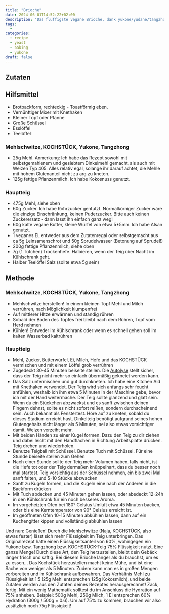 ```yaml
---
title: "Brioche"
date: 2024-06-01T14:52:22+02:00
description: "Das fluffigste vegane Brioche, dank yukone/yudane/tangzhong oder auf hartem Deutsch 'KOCHSTÜCK'!"
tags:
  - 
categories:
  - recipe
  - yeast
  - baking
  - yukone
draft: false
---
```


## Zutaten

## Hilfsmittel

- Brotbackform, rechteckig - Toastförmig eben.
- Vernünftiger Mixer mit Knethaken
- Kleiner Topf oder Pfanne
- Große Schüssel
- Esslöffel
- Teelöffel

### Mehlschwitze, KOCHSTÜCK, Yukone, Tangzhong

- 25g Mehl. Anmerkung: Ich habe das Rezept sowohl mit selbstgemahlenem und gesiebtem Dinkelmehl gemacht, als auch mit Weizen Typ 405. Alles relativ egal, solange ihr darauf achtet, die Mehle mit hohem Glutenanteil nicht zu arg zu kneten.
- 125g fettige Pflanzenmilch. Ich habe Kokosnuss genutzt.

### Hauptteig

- 475g Mehl, siehe oben
- 60g Zucker. Ich habe Rohrzucker gentutzt. Normalkörniger Zucker wäre die einzige Einschränkung, keinen Puderzucker. Bitte auch keinen Zuckerersatz - dann lasst ihn einfach ganz weg!
- 60g kalte vegane Butter, kleine Würfel von etwa 5*5mm. Ich habe Alsan genutzt.
- 1 veganes Ei, entweder aus dem Zutatenregal oder selbstgemacht aus ca 5g Leinsamenschrot und 50g Sprudelwasser (Betonung auf Sprudel!)
- 200g fettige Pflanzenmilch, siehe oben
- 7g (1 Tütchen) Trockenhefe. Halbieren, wenn der Teig über Nacht im Kühlschrank geht.
- Halber Teelöffel Salz (sollte etwa 5g sein)

## Methode

### Mehlschwitze, KOCHSTÜCK, Yukone, Tangzhong

- Mehlschwitze herstellen! In einem kleinen Topf Mehl und Milch verrühren, nach Möglichkeit klumpenfrei
- Auf mittlerer HItze erwärmen und ständig rühren
- Sobald der Boden des Topfes frei bleibt nach dem Rühren, Topf vom Herd nehmen
- Kühlen! Entweder im Kühlschrank oder wenn es schnell gehen soll im kalten Wasserbad kaltrühren

### Hauptteig

- Mehl, Zucker, Butterwürfel, Ei, Milch, Hefe und das KOCHSTÜCK vermischen und mit einem Löffel grob verrühren
- Zugedeckt 30-45 Minuten beiseite stellen. Die [Autolyse](https://de.wikipedia.org/wiki/Autolyse) stellt sicher, dass der Teig nicht mehr so einfach übermäßig geknetet werden kann.
- Das Salz untermischen und gut durchkneten. Ich habe eine Kitchen Aid mit Knethaken verwendet. Der Teig wird sich anfangs sehr feucht anfühlen, weshalb ich ihm etwa 5 Minuten in der Maschine gebe, bevor ich mit der Hand weitermache. Der Teig sollte glänzend und glatt sein. Wenn du ein Stückchen abzwackst und es sanft zwischen deinen Fingern dehnst, sollte es nicht sofort reißen, sondern durchscheinend sein. Auch bekannt als Fenstertest. Höre auf zu kneten, sobald du dieses Stadium erreicht hast. Dinkelteig benötigt aufgrund seines hohen Glutengehalts nicht länger als 5 Minuten, sei also etwas vorsichtiger damit. Weizen verzeiht mehr.
- Mit beiden Händen zu einer Kugel formen. Dazu den Teig zu dir ziehen und dabei leicht mit den Handflächen in Richtung Arbeitsplatte drücken. Teig drehen und wiederholen.
- Benutze Teigball mit Schüssel. Benutze Tuch mit Schüssel. Für eine Stunde beiseite stellen zum Gehen
- Nach einer Stunde sollte der Teig mehr Volumen haben, falls nicht, ist die Hefe tot oder der Teig dermaßen knüppelhart, dass du besser noch mal startest. Teig vorsichtig aus der Schüssel nehmen, ein bis zwei Mal sanft falten, und 5-10 Stücke abzwacken
- Sanft zu Kugeln formen, und die Kugeln eine nach der Anderen in die Backform drücken
- Mit Tuch abdecken und 45 Minuten gehen lassen, oder abedeckt 12-24h in den Kühlschrank für ein noch besseres Aroma.
- Im vorgeheizten Ofen bei 180° Celsius Umluft etwa 45 Minuten backen, oder bis eine Kerntemperator von 90° Celsius erreicht ist.
- Im geöffneten Ofen 10-15 Minuten abkühlen lassen, dann auf ein Kuchengitter kippen und vollständig abkühlen lassen

Und nun: Genießen! Durch die Mehlschwitze (Naja, KOCHSTÜCK, also etwas fester) lässt sich mehr Flüssigkeit im Teig unterbringen. Das Originalrezept hatte einen Flüssigkeitsanteil von 60%, wohingegen ein Yukone bzw. Tangzhong bzw. KOCHSTÜCK-Teig 75% Flüssigkeit nutzt. Eine ganze Menge!
Durch diese Art, den Teig herzustellen, bleibt dein Gebäck länger frisch und saftig. Bei diesem Brioche länger als du brauchst, um es zu essen... Das Kochstück herzustellen macht keine Mühe, und ist eine Sache von weniger als 5 Minuten. Zudem kann man es in großen Mengen vorbereiten und im Kühlschrank aufbewahren. Das Verhältnis Mehl zu Flüssigkeit ist 1:5 (25g Mehl entsprechen 125g Kokosmilch), und beide Zutaten werden aus den Zutaten deines Rezeptes herausgerechnet! Zack, fertig.
Mit ein wenig Mathematik solltest du im Anschluss die Hydration auf 75% anheben. Beispiel: 500g Mehl, 250g Milch, 1 Ei entsprechen 60% Hydration (300g / 500g = 0.6). Um auf 75% zu kommen, brauchen wir also zusätzlich noch 75g Flüssigkeit!